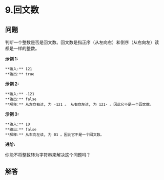 # 9.回文数

## 问题

判断一个整数是否是回文数。回文数是指正序（从左向右）和倒序（从右向左）读都是一样的整数。

**示例 1:**

```
**输入:** 121
**输出:** true

```

**示例 2:**

```
**输入:** -121
**输出:** false
**解释:** 从左向右读, 为 -121 。 从右向左读, 为 121- 。因此它不是一个回文数。

```

**示例 3:**

```
**输入:** 10
**输出:** false
**解释:** 从右向左读, 为 01 。因此它不是一个回文数。

```

**进阶:**

你能不将整数转为字符串来解决这个问题吗？



## 解答


